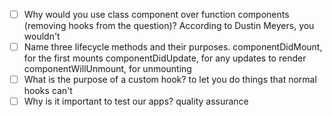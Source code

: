 - [ ] Why would you use class component over function components (removing hooks from the question)?
According to Dustin Meyers, you wouldn't
- [ ] Name three lifecycle methods and their purposes.
componentDidMount, for the first mounts
componentDidUpdate, for any updates to render
componentWillUnmount, for unmounting
- [ ] What is the purpose of a custom hook?
to let you do things that normal hooks can't
- [ ] Why is it important to test our apps?
quality assurance